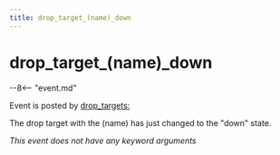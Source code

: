 ```yaml
---
title: drop_target_(name)_down
---
```


# drop_target_(name)\_down


--8<-- "event.md"

Event is posted by [drop_targets:](../config/drop_targets.md)

The drop target with the (name) has just changed to the "down" state.

*This event does not have any keyword arguments*
